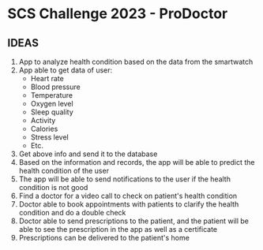 # SCS Challenge 2023 - ProDoctor

## IDEAS
1. App to analyze health condition based on the data from the smartwatch
2. App able to get data of user:
    - Heart rate
    - Blood pressure
    - Temperature
    - Oxygen level
    - Sleep quality
    - Activity
    - Calories
    - Stress level
    - Etc.
3. Get above info and send it to the database
4. Based on the information and records, the app will be able to predict the health condition of the user
5. The app will be able to send notifications to the user if the health condition is not good
6. Find a doctor for a video call to check on patient's health condition
7. Doctor able to book appointments with patients to clarify the health condition and do a double check
8. Doctor able to send prescriptions to the patient, and the patient will be able to see the prescription in the app as well as a certificate
9. Prescriptions can be delivered to the patient's home
